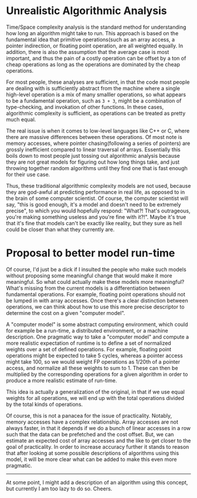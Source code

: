 # Unrealistic Algorithmic Analysis

Time/Space complexity analysis is the standard method for understanding how long an algorithm
might take to run. This approach is based on the fundamental idea that primitive operations(such
as an array access, a pointer indirection, or floating point operation, are all weighted
equally. In addition, there is also the assumption that the average case is most important, and
thus the pain of a costly operation can be offset by a ton of cheap operations as long as the
operations are dominated by the cheap operations.

For most people, these analyses are sufficient, in that the code most people are dealing with is
sufficiently abstract from the machine where a single high-level operation is a mix of many
smalller operations, so what appears to be a fundamental operation, such as `3 + 3`, might be a
combination of type-checking, and invokation of other functions. In these cases, algorithmic
complexity is sufficient, as operations can be treated as pretty much equal.

The real issue is when it comes to low-level languages like C++ or C, where there are massive
differences between these operations. Of most note is memory accesses, where pointer
chasing(following a series of pointers) are grossly inefficient compared to linear traversal of
arrays. Essentially this boils down to most people just tossing out algorithmic analysis because
they are not great models for figuring out how long things take, and just throwing together
random algorithms until they find one that is fast enough for their use case.

Thus, these traditional algorithmic complexity models are not used, because they are god-awful at
predicting performance in real life, as opposed to in the brain of some computer scientist. Of
course, the computer scientist will say, "this is good enough, it's a model and doesn't need to
be extremely precise", to which you would hopefully respond: "What?! That's outrageous, you're
making something useless and you're fine with it?!". Maybe it's true that it's fine that models
can't be exactly like reality, but they sure as hell could be closer than what they currently
are.

# Proposal to better model run-time

Of course, I'd just be a dick if I insulted the people who make such models without proposing
some meaningful change that would make it more meaningful. So what could actually make these
models more meaningful? What's missing from the current models is a differentiation between
fundamental operations. For example, floating point operations should not be lumped in with
array accesses. Once there's a clear distinction between operations, we can think about how to
use this more precise descriptor to determine the cost on a given "computer model".

A "computer model" is some abstract computing environment, which could for example be a run-time,
a distributed environment, or a machine description. One pragmatic way to take a "computer
model" and compute a more realistic expectation of runtime is to define a set of normalized weights
over a set of defined operations. For example, floating point operations might be expected to
take 5 cycles, whereas a pointer access might take 100, so we would weight FP operations as
1/20th of a pointer access, and normalize all these weights to sum to 1. These can then be
multiplied by the corresponding operations for a given algorithm in order to produce a more
realistic estimate of run-time.

This idea is actually a generalization of the original, in that if we use equal weights for all
operations, we will end up with the total operations divided by the total kinds of operations.

Of course, this is not a panacea for the issue of practicality. Notably, memory accesses have a
complex relationship. Array accesses are not always faster, in that it depends if we do a bunch
of linear accesses in a row such that the data can be prefetched and the cost offset. But, we
can estimate an expected cost of array accesses and the like to get closer to the goal of
practicality. In order to increase accuracy further it stands to reason that after looking at
some possible descriptions of algorithms using this model, it will be more clear what can be
added to make this even more pragmatic.

---

At some point, I might add a description of an algorithm using this concept, but currently I am too
lazy to do so. Cheers.


